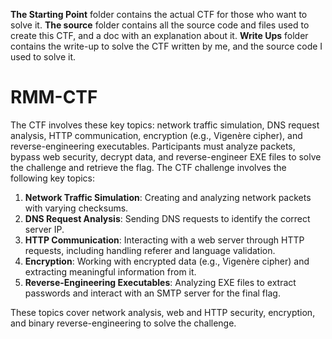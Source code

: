 **The Starting Point** folder contains the actual CTF for those who want to solve it.
**The source** folder contains all the source code and files used to create this CTF, and a doc with an explanation about it.
**Write Ups** folder contains the write-up to solve the CTF written by me, and the source code I used to solve it.
# RMM-CTF
The CTF involves these key topics: network traffic simulation, DNS request analysis, HTTP communication, encryption (e.g., Vigenère cipher), and reverse-engineering executables. Participants must analyze packets, bypass web security, decrypt data, and reverse-engineer EXE files to solve the challenge and retrieve the flag.
The CTF challenge involves the following key topics:

1. **Network Traffic Simulation**: Creating and analyzing network packets with varying checksums.
2. **DNS Request Analysis**: Sending DNS requests to identify the correct server IP.
3. **HTTP Communication**: Interacting with a web server through HTTP requests, including handling referer and language validation.
4. **Encryption**: Working with encrypted data (e.g., Vigenère cipher) and extracting meaningful information from it.
5. **Reverse-Engineering Executables**: Analyzing EXE files to extract passwords and interact with an SMTP server for the final flag.

These topics cover network analysis, web and HTTP security, encryption, and binary reverse-engineering to solve the challenge.
